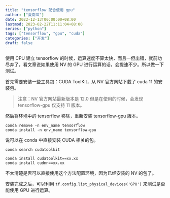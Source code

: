 ```yaml
---
title: "tensorflow 配合使用 gpu"
author: ["夏南瓜"]
date: 2022-12-13T00:00:00+08:00
lastmod: 2023-02-22T11:11:04+08:00
series: ["python"]
tags: ["tensorflow", "gpu", "cuda"]
categories: ["开发"]
draft: false
---
```


使用 CPU 建立 tensorflow 的时候，运算速度不算太快，而且一但出错，就前功尽弃了，看文章说如果使用 NV 的 GPU 进行运算的话，会提速不少。所以做一下测试。

首先需要安装一些工具包：CUDA ToolKit，从 NV 官方网站下载了 cuda 11 的安装包。

> 注意：NV 官方网站最新版本是 12.0 但是在使用的时候，会发现 tensorflow-gpu 仅支持 11 版本。

然后将环境中的 tensorflow 移除，重新安装 tensorflow-gpu 版本。

```shell
conda remove -n env_name tensorflow
conda install -n env_name tensorflow-gpu
```

说可以在 conda 中直接安装 CUDA 相关的包。

```shell
conda search cudatoolkit

conda install cudatoolkit==xx.xx
conda install cudnn==xx.xx
```

不太清楚是否可以直接使用这个方法配置环境，因为已经安装的 NV 的包了。

安装完成之后，可以利用 `tf.config.list_physical_devices('GPU')` 来测试是否能使用 GPU 进行运算。

